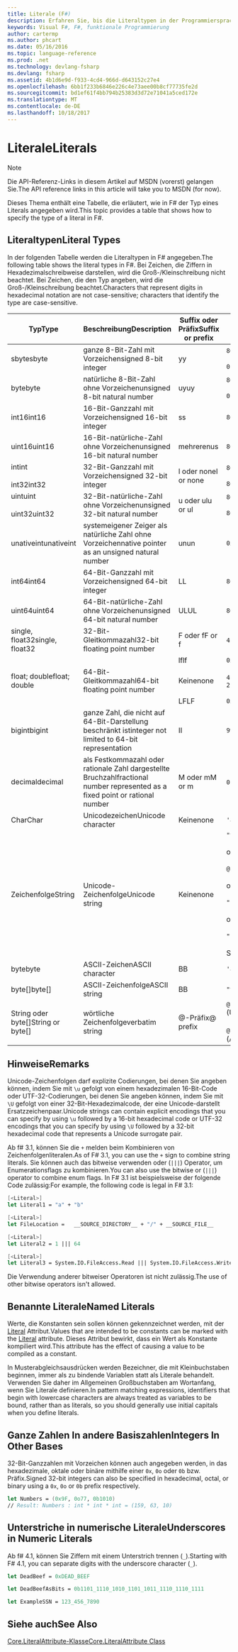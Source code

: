 ```yaml
---
title: Literale (F#)
description: Erfahren Sie, bis die Literaltypen in der Programmiersprache f#.
keywords: Visual F#, F#, funktionale Programmierung
author: cartermp
ms.author: phcart
ms.date: 05/16/2016
ms.topic: language-reference
ms.prod: .net
ms.technology: devlang-fsharp
ms.devlang: fsharp
ms.assetid: 4b1d6e9d-f933-4cd4-966d-d643152c27e4
ms.openlocfilehash: 6bb1f233b6846e226c4e73aee00b8cf77735fe2d
ms.sourcegitcommit: bd1ef61f4bb794b25383d3d72e71041a5ced172e
ms.translationtype: MT
ms.contentlocale: de-DE
ms.lasthandoff: 10/18/2017
---
```

# <a name="literals"></a><span data-ttu-id="ac228-104">Literale</span><span class="sxs-lookup"><span data-stu-id="ac228-104">Literals</span></span>

> [!NOTE]
<span data-ttu-id="ac228-105">Die API-Referenz-Links in diesem Artikel auf MSDN (vorerst) gelangen Sie.</span><span class="sxs-lookup"><span data-stu-id="ac228-105">The API reference links in this article will take you to MSDN (for now).</span></span>

<span data-ttu-id="ac228-106">Dieses Thema enthält eine Tabelle, die erläutert, wie in F# der Typ eines Literals angegeben wird.</span><span class="sxs-lookup"><span data-stu-id="ac228-106">This topic provides a table that shows how to specify the type of a literal in F#.</span></span>

## <a name="literal-types"></a><span data-ttu-id="ac228-107">Literaltypen</span><span class="sxs-lookup"><span data-stu-id="ac228-107">Literal Types</span></span>
<span data-ttu-id="ac228-108">In der folgenden Tabelle werden die Literaltypen in F# angegeben.</span><span class="sxs-lookup"><span data-stu-id="ac228-108">The following table shows the literal types in F#.</span></span> <span data-ttu-id="ac228-109">Bei Zeichen, die Ziffern in Hexadezimalschreibweise darstellen, wird die Groß-/Kleinschreibung nicht beachtet. Bei Zeichen, die den Typ angeben, wird die Groß-/Kleinschreibung beachtet.</span><span class="sxs-lookup"><span data-stu-id="ac228-109">Characters that represent digits in hexadecimal notation are not case-sensitive; characters that identify the type are case-sensitive.</span></span>

|<span data-ttu-id="ac228-110">Typ</span><span class="sxs-lookup"><span data-stu-id="ac228-110">Type</span></span>|<span data-ttu-id="ac228-111">Beschreibung</span><span class="sxs-lookup"><span data-stu-id="ac228-111">Description</span></span>|<span data-ttu-id="ac228-112">Suffix oder Präfix</span><span class="sxs-lookup"><span data-stu-id="ac228-112">Suffix or prefix</span></span>|<span data-ttu-id="ac228-113">Beispiele</span><span class="sxs-lookup"><span data-stu-id="ac228-113">Examples</span></span>|
|----|-----------|----------------|--------|
|<span data-ttu-id="ac228-114">sbyte</span><span class="sxs-lookup"><span data-stu-id="ac228-114">sbyte</span></span>|<span data-ttu-id="ac228-115">ganze 8-Bit-Zahl mit Vorzeichen</span><span class="sxs-lookup"><span data-stu-id="ac228-115">signed 8-bit integer</span></span>|<span data-ttu-id="ac228-116">y</span><span class="sxs-lookup"><span data-stu-id="ac228-116">y</span></span>|`86y`<br /><br />`0b00000101y`|
|<span data-ttu-id="ac228-117">byte</span><span class="sxs-lookup"><span data-stu-id="ac228-117">byte</span></span>|<span data-ttu-id="ac228-118">natürliche 8-Bit-Zahl ohne Vorzeichen</span><span class="sxs-lookup"><span data-stu-id="ac228-118">unsigned 8-bit natural number</span></span>|<span data-ttu-id="ac228-119">uy</span><span class="sxs-lookup"><span data-stu-id="ac228-119">uy</span></span>|`86uy`<br /><br />`0b00000101uy`|
|<span data-ttu-id="ac228-120">int16</span><span class="sxs-lookup"><span data-stu-id="ac228-120">int16</span></span>|<span data-ttu-id="ac228-121">16-Bit-Ganzzahl mit Vorzeichen</span><span class="sxs-lookup"><span data-stu-id="ac228-121">signed 16-bit integer</span></span>|<span data-ttu-id="ac228-122">s</span><span class="sxs-lookup"><span data-stu-id="ac228-122">s</span></span>|`86s`|
|<span data-ttu-id="ac228-123">uint16</span><span class="sxs-lookup"><span data-stu-id="ac228-123">uint16</span></span>|<span data-ttu-id="ac228-124">16-Bit-natürliche-Zahl ohne Vorzeichen</span><span class="sxs-lookup"><span data-stu-id="ac228-124">unsigned 16-bit natural number</span></span>|<span data-ttu-id="ac228-125">mehreren</span><span class="sxs-lookup"><span data-stu-id="ac228-125">us</span></span>|`86us`|
|<span data-ttu-id="ac228-126">int</span><span class="sxs-lookup"><span data-stu-id="ac228-126">int</span></span><br /><br /><span data-ttu-id="ac228-127">int32</span><span class="sxs-lookup"><span data-stu-id="ac228-127">int32</span></span>|<span data-ttu-id="ac228-128">32-Bit-Ganzzahl mit Vorzeichen</span><span class="sxs-lookup"><span data-stu-id="ac228-128">signed 32-bit integer</span></span>|<span data-ttu-id="ac228-129">l oder none</span><span class="sxs-lookup"><span data-stu-id="ac228-129">l or none</span></span>|`86`<br /><br />`86l`|
|<span data-ttu-id="ac228-130">uint</span><span class="sxs-lookup"><span data-stu-id="ac228-130">uint</span></span><br /><br /><span data-ttu-id="ac228-131">uint32</span><span class="sxs-lookup"><span data-stu-id="ac228-131">uint32</span></span>|<span data-ttu-id="ac228-132">32-Bit-natürliche-Zahl ohne Vorzeichen</span><span class="sxs-lookup"><span data-stu-id="ac228-132">unsigned 32-bit natural number</span></span>|<span data-ttu-id="ac228-133">u oder ul</span><span class="sxs-lookup"><span data-stu-id="ac228-133">u or ul</span></span>|`86u`<br /><br />`86ul`|
|<span data-ttu-id="ac228-134">unativeint</span><span class="sxs-lookup"><span data-stu-id="ac228-134">unativeint</span></span>|<span data-ttu-id="ac228-135">systemeigener Zeiger als natürliche Zahl ohne Vorzeichen</span><span class="sxs-lookup"><span data-stu-id="ac228-135">native pointer as an unsigned natural number</span></span>|<span data-ttu-id="ac228-136">un</span><span class="sxs-lookup"><span data-stu-id="ac228-136">un</span></span>|`0x00002D3Fun`|
|<span data-ttu-id="ac228-137">int64</span><span class="sxs-lookup"><span data-stu-id="ac228-137">int64</span></span>|<span data-ttu-id="ac228-138">64-Bit-Ganzzahl mit Vorzeichen</span><span class="sxs-lookup"><span data-stu-id="ac228-138">signed 64-bit integer</span></span>|<span data-ttu-id="ac228-139">L</span><span class="sxs-lookup"><span data-stu-id="ac228-139">L</span></span>|`86L`|
|<span data-ttu-id="ac228-140">uint64</span><span class="sxs-lookup"><span data-stu-id="ac228-140">uint64</span></span>|<span data-ttu-id="ac228-141">64-Bit-natürliche-Zahl ohne Vorzeichen</span><span class="sxs-lookup"><span data-stu-id="ac228-141">unsigned 64-bit natural number</span></span>|<span data-ttu-id="ac228-142">UL</span><span class="sxs-lookup"><span data-stu-id="ac228-142">UL</span></span>|`86UL`|
|<span data-ttu-id="ac228-143">single, float32</span><span class="sxs-lookup"><span data-stu-id="ac228-143">single, float32</span></span>|<span data-ttu-id="ac228-144">32-Bit-Gleitkommazahl</span><span class="sxs-lookup"><span data-stu-id="ac228-144">32-bit floating point number</span></span>|<span data-ttu-id="ac228-145">F oder f</span><span class="sxs-lookup"><span data-stu-id="ac228-145">F or f</span></span>|<span data-ttu-id="ac228-146">`4.14F` oder `4.14f`</span><span class="sxs-lookup"><span data-stu-id="ac228-146">`4.14F` or `4.14f`</span></span>|
|||<span data-ttu-id="ac228-147">lf</span><span class="sxs-lookup"><span data-stu-id="ac228-147">lf</span></span>|`0x00000000lf`|
|<span data-ttu-id="ac228-148">float; double</span><span class="sxs-lookup"><span data-stu-id="ac228-148">float; double</span></span>|<span data-ttu-id="ac228-149">64-Bit-Gleitkommazahl</span><span class="sxs-lookup"><span data-stu-id="ac228-149">64-bit floating point number</span></span>|<span data-ttu-id="ac228-150">Keine</span><span class="sxs-lookup"><span data-stu-id="ac228-150">none</span></span>|<span data-ttu-id="ac228-151">`4.14`, `2.3E+32` oder `2.3e+32`</span><span class="sxs-lookup"><span data-stu-id="ac228-151">`4.14` or `2.3E+32` or `2.3e+32`</span></span>|
|||<span data-ttu-id="ac228-152">LF</span><span class="sxs-lookup"><span data-stu-id="ac228-152">LF</span></span>|`0x0000000000000000LF`|
|<span data-ttu-id="ac228-153">bigint</span><span class="sxs-lookup"><span data-stu-id="ac228-153">bigint</span></span>|<span data-ttu-id="ac228-154">ganze Zahl, die nicht auf 64-Bit-Darstellung beschränkt ist</span><span class="sxs-lookup"><span data-stu-id="ac228-154">integer not limited to 64-bit representation</span></span>|<span data-ttu-id="ac228-155">I</span><span class="sxs-lookup"><span data-stu-id="ac228-155">I</span></span>|`9999999999999999999999999999I`|
|<span data-ttu-id="ac228-156">decimal</span><span class="sxs-lookup"><span data-stu-id="ac228-156">decimal</span></span>|<span data-ttu-id="ac228-157">als Festkommazahl oder rationale Zahl dargestellte Bruchzahl</span><span class="sxs-lookup"><span data-stu-id="ac228-157">fractional number represented as a fixed point or rational number</span></span>|<span data-ttu-id="ac228-158">M oder m</span><span class="sxs-lookup"><span data-stu-id="ac228-158">M or m</span></span>|<span data-ttu-id="ac228-159">`0.7833M` oder `0.7833m`</span><span class="sxs-lookup"><span data-stu-id="ac228-159">`0.7833M` or `0.7833m`</span></span>|
|<span data-ttu-id="ac228-160">Char</span><span class="sxs-lookup"><span data-stu-id="ac228-160">Char</span></span>|<span data-ttu-id="ac228-161">Unicodezeichen</span><span class="sxs-lookup"><span data-stu-id="ac228-161">Unicode character</span></span>|<span data-ttu-id="ac228-162">Keine</span><span class="sxs-lookup"><span data-stu-id="ac228-162">none</span></span>|`'a'`|
|<span data-ttu-id="ac228-163">Zeichenfolge</span><span class="sxs-lookup"><span data-stu-id="ac228-163">String</span></span>|<span data-ttu-id="ac228-164">Unicode-Zeichenfolge</span><span class="sxs-lookup"><span data-stu-id="ac228-164">Unicode string</span></span>|<span data-ttu-id="ac228-165">Keine</span><span class="sxs-lookup"><span data-stu-id="ac228-165">none</span></span>|`"text\n"`<br /><br /><span data-ttu-id="ac228-166">oder</span><span class="sxs-lookup"><span data-stu-id="ac228-166">or</span></span><br /><br />`@"c:\filename"`<br /><br /><span data-ttu-id="ac228-167">oder</span><span class="sxs-lookup"><span data-stu-id="ac228-167">or</span></span><br /><br />`"""<book title="Paradise Lost">"""`<br /><br /><span data-ttu-id="ac228-168">oder</span><span class="sxs-lookup"><span data-stu-id="ac228-168">or</span></span><br /><br />`"string1" + "string2"`<br /><br /><span data-ttu-id="ac228-169">Siehe auch [Zeichenfolgen](Strings.md).</span><span class="sxs-lookup"><span data-stu-id="ac228-169">See also [Strings](Strings.md).</span></span>|
|<span data-ttu-id="ac228-170">byte</span><span class="sxs-lookup"><span data-stu-id="ac228-170">byte</span></span>|<span data-ttu-id="ac228-171">ASCII-Zeichen</span><span class="sxs-lookup"><span data-stu-id="ac228-171">ASCII character</span></span>|<span data-ttu-id="ac228-172">B</span><span class="sxs-lookup"><span data-stu-id="ac228-172">B</span></span>|`'a'B`|
|<span data-ttu-id="ac228-173">byte[]</span><span class="sxs-lookup"><span data-stu-id="ac228-173">byte[]</span></span>|<span data-ttu-id="ac228-174">ASCII-Zeichenfolge</span><span class="sxs-lookup"><span data-stu-id="ac228-174">ASCII string</span></span>|<span data-ttu-id="ac228-175">B</span><span class="sxs-lookup"><span data-stu-id="ac228-175">B</span></span>|`"text"B`|
|<span data-ttu-id="ac228-176">String oder byte[]</span><span class="sxs-lookup"><span data-stu-id="ac228-176">String or byte[]</span></span>|<span data-ttu-id="ac228-177">wörtliche Zeichenfolge</span><span class="sxs-lookup"><span data-stu-id="ac228-177">verbatim string</span></span>|<span data-ttu-id="ac228-178">@-Präfix</span><span class="sxs-lookup"><span data-stu-id="ac228-178">@ prefix</span></span>|<span data-ttu-id="ac228-179">`@"\\server\share"`(Unicode)</span><span class="sxs-lookup"><span data-stu-id="ac228-179">`@"\\server\share"` (Unicode)</span></span><br /><br /><span data-ttu-id="ac228-180">`@"\\server\share"B`(ASCII)</span><span class="sxs-lookup"><span data-stu-id="ac228-180">`@"\\server\share"B` (ASCII)</span></span>|

## <a name="remarks"></a><span data-ttu-id="ac228-181">Hinweise</span><span class="sxs-lookup"><span data-stu-id="ac228-181">Remarks</span></span>
<span data-ttu-id="ac228-182">Unicode-Zeichenfolgen darf explizite Codierungen, bei denen Sie angeben können, indem Sie mit `\u` gefolgt von einem hexadezimalen 16-Bit-Code oder UTF-32-Codierungen, bei denen Sie angeben können, indem Sie mit `\U` gefolgt von einer 32-Bit-Hexadezimalcode, der eine Unicode-darstellt Ersatzzeichenpaar.</span><span class="sxs-lookup"><span data-stu-id="ac228-182">Unicode strings can contain explicit encodings that you can specify by using `\u` followed by a 16-bit hexadecimal code or UTF-32 encodings that you can specify by using `\U` followed by a 32-bit hexadecimal code that represents a Unicode surrogate pair.</span></span>

<span data-ttu-id="ac228-183">Ab f# 3.1, können Sie die `+` melden beim Kombinieren von Zeichenfolgenliteralen.</span><span class="sxs-lookup"><span data-stu-id="ac228-183">As of F# 3.1, you can use the `+` sign to combine string literals.</span></span> <span data-ttu-id="ac228-184">Sie können auch das bitweise verwenden oder (`|||`) Operator, um Enumerationsflags zu kombinieren.</span><span class="sxs-lookup"><span data-stu-id="ac228-184">You can also use the bitwise or (`|||`) operator to combine enum flags.</span></span> <span data-ttu-id="ac228-185">In F# 3.1 ist beispielsweise der folgende Code zulässig:</span><span class="sxs-lookup"><span data-stu-id="ac228-185">For example, the following code is legal in F# 3.1:</span></span>

```fsharp
[<Literal>]
let Literal1 = "a" + "b"

[<Literal>]
let FileLocation =   __SOURCE_DIRECTORY__ + "/" + __SOURCE_FILE__

[<Literal>]
let Literal2 = 1 ||| 64

[<Literal>]
let Literal3 = System.IO.FileAccess.Read ||| System.IO.FileAccess.Write
```

<span data-ttu-id="ac228-186">Die Verwendung anderer bitweiser Operatoren ist nicht zulässig.</span><span class="sxs-lookup"><span data-stu-id="ac228-186">The use of other bitwise operators isn't allowed.</span></span>


## <a name="named-literals"></a><span data-ttu-id="ac228-187">Benannte Literale</span><span class="sxs-lookup"><span data-stu-id="ac228-187">Named Literals</span></span>
<span data-ttu-id="ac228-188">Werte, die Konstanten sein sollen können gekennzeichnet werden, mit der [Literal](https://msdn.microsoft.com/library/465f36ce-d146-41c0-b425-679c509cd285) Attribut.</span><span class="sxs-lookup"><span data-stu-id="ac228-188">Values that are intended to be constants can be marked with the [Literal](https://msdn.microsoft.com/library/465f36ce-d146-41c0-b425-679c509cd285) attribute.</span></span> <span data-ttu-id="ac228-189">Dieses Attribut bewirkt, dass ein Wert als Konstante kompiliert wird.</span><span class="sxs-lookup"><span data-stu-id="ac228-189">This attribute has the effect of causing a value to be compiled as a constant.</span></span>

<span data-ttu-id="ac228-190">In Musterabgleichsausdrücken werden Bezeichner, die mit Kleinbuchstaben beginnen, immer als zu bindende Variablen statt als Literale behandelt. Verwenden Sie daher im Allgemeinen Großbuchstaben am Wortanfang, wenn Sie Literale definieren.</span><span class="sxs-lookup"><span data-stu-id="ac228-190">In pattern matching expressions, identifiers that begin with lowercase characters are always treated as variables to be bound, rather than as literals, so you should generally use initial capitals when you define literals.</span></span>

## <a name="integers-in-other-bases"></a><span data-ttu-id="ac228-191">Ganze Zahlen In andere Basiszahlen</span><span class="sxs-lookup"><span data-stu-id="ac228-191">Integers In Other Bases</span></span>

<span data-ttu-id="ac228-192">32-Bit-Ganzzahlen mit Vorzeichen können auch angegeben werden, in das hexadezimale, oktale oder binäre mithilfe einer `0x`, `0o` oder `0b` bzw. Präfix.</span><span class="sxs-lookup"><span data-stu-id="ac228-192">Signed 32-bit integers can also be specified in hexadecimal, octal, or binary using a `0x`, `0o` or `0b` prefix respectively.</span></span>

```fsharp
let Numbers = (0x9F, 0o77, 0b1010)
// Result: Numbers : int * int * int = (159, 63, 10)
```

## <a name="underscores-in-numeric-literals"></a><span data-ttu-id="ac228-193">Unterstriche in numerische Literale</span><span class="sxs-lookup"><span data-stu-id="ac228-193">Underscores in Numeric Literals</span></span>

<span data-ttu-id="ac228-194">Ab f# 4.1, können Sie Ziffern mit einem Unterstrich trennen (`_`).</span><span class="sxs-lookup"><span data-stu-id="ac228-194">Starting with F# 4.1, you can separate digits with the underscore character (`_`).</span></span>

```fsharp
let DeadBeef = 0xDEAD_BEEF

let DeadBeefAsBits = 0b1101_1110_1010_1101_1011_1110_1110_1111

let ExampleSSN = 123_456_7890
```

## <a name="see-also"></a><span data-ttu-id="ac228-195">Siehe auch</span><span class="sxs-lookup"><span data-stu-id="ac228-195">See Also</span></span>

[<span data-ttu-id="ac228-196">Core.LiteralAttribute-Klasse</span><span class="sxs-lookup"><span data-stu-id="ac228-196">Core.LiteralAttribute Class</span></span>](https://msdn.microsoft.com/visualfsharpdocs/conceptual/core.literalattribute-class-%5bfsharp%5d)
